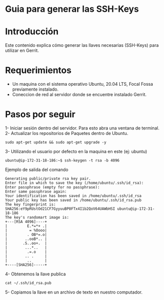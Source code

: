 Guia para generar las SSH-Keys
=

Introducción
==
Este contenido explica cómo generar las llaves necesarias (SSH-Keys) para utilizar en Gerrit.

Requerimientos
======

* Un maquina con el sistema operativo Ubuntu, 20.04 LTS, Focal Fossa previamente instalado.
* Coneccion de red al servidor donde se encuentre instalado Gerrit.

Pasos por seguir
======

1- Iniciar sesión dentro del servidor. Para esto abra una ventana de terminal.
2- Actualizar los repositorios de Paquetes dentro de Ubuntu.

```
sudo apt-get update && sudo apt-get upgrade -y
```

3- Utilizando el usuario por defecto en la maquina en este (ej: ubuntu)

```
ubuntu@ip-172-31-18-186:~$ ssh-keygen -t rsa -b 4096
```

Ejemplo de salida del comando

```
Generating public/private rsa key pair.
Enter file in which to save the key (/home/ubuntu/.ssh/id_rsa): 
Enter passphrase (empty for no passphrase): 
Enter same passphrase again: 
Your identification has been saved in /home/ubuntu/.ssh/id_rsa
Your public key has been saved in /home/ubuntu/.ssh/id_rsa.pub
The key fingerprint is:
SHA256:eY9pRUstOd21CF7GyyuuBP0FTx4I1b2QoV64UAWbHSI ubuntu@ip-172-31-18-186
The key's randomart image is:
+---[RSA 4096]----+
|         E.*=*+ .|
|          = %Oooo|
|         . OB*=.o|
|        ..ooB*.. |
|       .S..oo+.  |
|        ...*..   |
|         .=.o    |
|        .. .     |
|         ..      |
+----[SHA256]-----+
```


4- Obtenemos la llave publica

```
cat ~/.ssh/id_rsa.pub
```

5- Copiamos la llave en un archivo de texto en nuestro computador.
